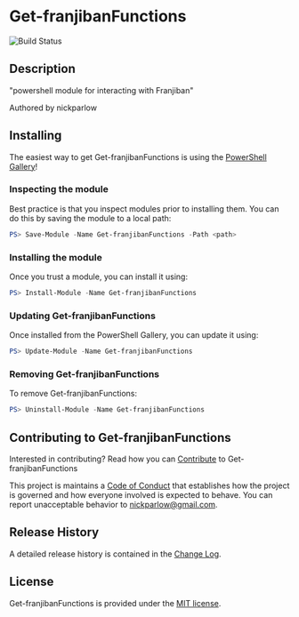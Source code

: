 # Get-franjibanFunctions

![Build Status](https://build.status.url.here)

## Description

"powershell module for interacting with Franjiban"

Authored by nickparlow

## Installing

The easiest way to get Get-franjibanFunctions is using the [PowerShell Gallery](https://powershellgallery.com/packages/Get-franjibanFunctions/)!

### Inspecting the module

Best practice is that you inspect modules prior to installing them. You can do this by saving the module to a local path:

``` PowerShell
PS> Save-Module -Name Get-franjibanFunctions -Path <path>
```

### Installing the module

Once you trust a module, you can install it using:

``` PowerShell
PS> Install-Module -Name Get-franjibanFunctions
```

### Updating Get-franjibanFunctions

Once installed from the PowerShell Gallery, you can update it using:

``` PowerShell
PS> Update-Module -Name Get-franjibanFunctions
```

### Removing Get-franjibanFunctions

To remove Get-franjibanFunctions:

``` PowerShell
PS> Uninstall-Module -Name Get-franjibanFunctions
```

## Contributing to Get-franjibanFunctions

Interested in contributing? Read how you can [Contribute](contributing.md) to Get-franjibanFunctions

This project is maintains a [Code of Conduct](code-of-conduct.md) that establishes how the project is governed and how everyone involved is expected to behave. You can report unacceptable behavior to [nickparlow@gmail.com](mailto:nickparlow@gmail.com).

## Release History

A detailed release history is contained in the [Change Log](CHANGELOG.md).

## License

Get-franjibanFunctions is provided under the [MIT license](LICENSE.md).
